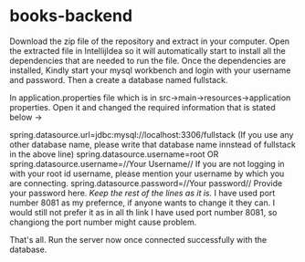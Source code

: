 # books-backend

Download the zip file of the repository and extract in your computer.
Open the extracted file in IntellijIdea so it will automatically start to install all the dependencies that are needed to run the file.
Once the dependencies are installed, Kindly start your mysql workbench and login with your username and password. Then a create a database named fullstack.

In application.properties file which is in src->main->resources->application properties. Open it and changed the required information that is stated below ->

spring.datasource.url=jdbc:mysql://localhost:3306/fullstack
(If you use any other database name, please write that database name innstead of fullstack in the above line)
spring.datasource.username=root
OR
spring.datasource.username=//Your Username//
If you are not logging in with your root id username, please mention your username by which you are connecting.
spring.datasource.password=//Your password//
Provide your password here.
*Keep the rest of the lines as it is.*
I have used port number 8081 as my prefernce, if anyone wants to change it they can. I would still not prefer it as in all th link I have used port number 8081, so changiong the port number might cause problem.

That's all. Run the server now once connected successfully with the database.

